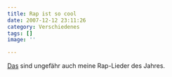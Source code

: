 ```yaml
---
title: Rap ist so cool
date: 2007-12-12 23:11:26
category: Verschiedenes
tags: []
image: ''

---
```


[Das](http://www.cocaineblunts.com/blunts/?p=759) sind ungefähr auch meine Rap-Lieder des Jahres.
